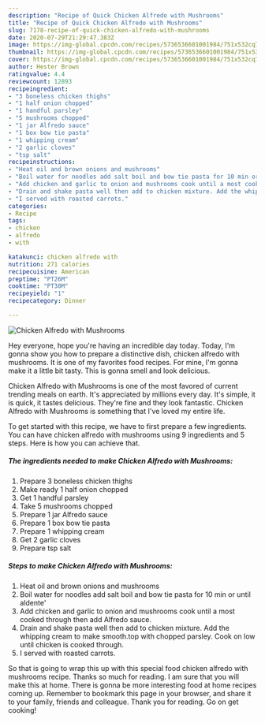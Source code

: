 ```yaml
---
description: "Recipe of Quick Chicken Alfredo with Mushrooms"
title: "Recipe of Quick Chicken Alfredo with Mushrooms"
slug: 7178-recipe-of-quick-chicken-alfredo-with-mushrooms
date: 2020-07-29T21:29:47.383Z
image: https://img-global.cpcdn.com/recipes/5736536601001984/751x532cq70/chicken-alfredo-with-mushrooms-recipe-main-photo.jpg
thumbnail: https://img-global.cpcdn.com/recipes/5736536601001984/751x532cq70/chicken-alfredo-with-mushrooms-recipe-main-photo.jpg
cover: https://img-global.cpcdn.com/recipes/5736536601001984/751x532cq70/chicken-alfredo-with-mushrooms-recipe-main-photo.jpg
author: Hester Brown
ratingvalue: 4.4
reviewcount: 12893
recipeingredient:
- "3 boneless chicken thighs"
- "1 half onion chopped"
- "1 handful parsley"
- "5 mushrooms chopped"
- "1 jar Alfredo sauce"
- "1 box bow tie pasta"
- "1 whipping cream"
- "2 garlic cloves"
- "tsp salt"
recipeinstructions:
- "Heat oil and brown onions and mushrooms"
- "Boil water for noodles add salt boil and bow tie pasta for 10 min or until aldente&#39;"
- "Add chicken and garlic to onion and mushrooms cook until a most cooked through then add Alfredo sauce."
- "Drain and shake pasta well then add to chicken mixture. Add the whipping cream to make smooth.top with chopped parsley. Cook on low until chicken is cooked through."
- "I served with roasted carrots."
categories:
- Recipe
tags:
- chicken
- alfredo
- with

katakunci: chicken alfredo with 
nutrition: 271 calories
recipecuisine: American
preptime: "PT26M"
cooktime: "PT30M"
recipeyield: "1"
recipecategory: Dinner

---
```



![Chicken Alfredo with Mushrooms](https://img-global.cpcdn.com/recipes/5736536601001984/751x532cq70/chicken-alfredo-with-mushrooms-recipe-main-photo.jpg)

Hey everyone, hope you're having an incredible day today. Today, I'm gonna show you how to prepare a distinctive dish, chicken alfredo with mushrooms. It is one of my favorites food recipes. For mine, I'm gonna make it a little bit tasty. This is gonna smell and look delicious.

Chicken Alfredo with Mushrooms is one of the most favored of current trending meals on earth. It's appreciated by millions every day. It's simple, it is quick, it tastes delicious. They're fine and they look fantastic. Chicken Alfredo with Mushrooms is something that I've loved my entire life.




To get started with this recipe, we have to first prepare a few ingredients. You can have chicken alfredo with mushrooms using 9 ingredients and 5 steps. Here is how you can achieve that.

<!--inarticleads1-->

##### The ingredients needed to make Chicken Alfredo with Mushrooms:

1. Prepare 3 boneless chicken thighs
1. Make ready 1 half onion chopped
1. Get 1 handful parsley
1. Take 5 mushrooms chopped
1. Prepare 1 jar Alfredo sauce
1. Prepare 1 box bow tie pasta
1. Prepare 1 whipping cream
1. Get 2 garlic cloves
1. Prepare tsp salt




<!--inarticleads2-->

##### Steps to make Chicken Alfredo with Mushrooms:

1. Heat oil and brown onions and mushrooms
1. Boil water for noodles add salt boil and bow tie pasta for 10 min or until aldente&#39;
1. Add chicken and garlic to onion and mushrooms cook until a most cooked through then add Alfredo sauce.
1. Drain and shake pasta well then add to chicken mixture. Add the whipping cream to make smooth.top with chopped parsley. Cook on low until chicken is cooked through.
1. I served with roasted carrots.




So that is going to wrap this up with this special food chicken alfredo with mushrooms recipe. Thanks so much for reading. I am sure that you will make this at home. There is gonna be more interesting food at home recipes coming up. Remember to bookmark this page in your browser, and share it to your family, friends and colleague. Thank you for reading. Go on get cooking!
